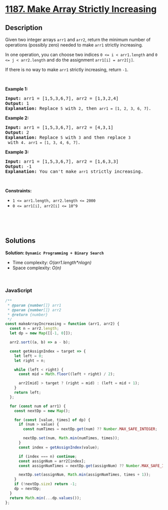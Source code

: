 # [1187. Make Array Strictly Increasing](https://leetcode.com/problems/make-array-strictly-increasing)

## Description

<div class="elfjS" data-track-load="description_content"><p>Given two integer arrays&nbsp;<code>arr1</code> and <code>arr2</code>, return the minimum number of operations (possibly zero) needed&nbsp;to make <code>arr1</code> strictly increasing.</p>

<p>In one operation, you can choose two indices&nbsp;<code>0 &lt;=&nbsp;i &lt; arr1.length</code>&nbsp;and&nbsp;<code>0 &lt;= j &lt; arr2.length</code>&nbsp;and do the assignment&nbsp;<code>arr1[i] = arr2[j]</code>.</p>

<p>If there is no way to make&nbsp;<code>arr1</code>&nbsp;strictly increasing,&nbsp;return&nbsp;<code>-1</code>.</p>

<p>&nbsp;</p>
<p><strong class="example">Example 1:</strong></p>

<pre><strong>Input:</strong> arr1 = [1,5,3,6,7], arr2 = [1,3,2,4]
<strong>Output:</strong> 1
<strong>Explanation:</strong> Replace <code>5</code> with <code>2</code>, then <code>arr1 = [1, 2, 3, 6, 7]</code>.
</pre>

<p><strong class="example">Example 2:</strong></p>

<pre><strong>Input:</strong> arr1 = [1,5,3,6,7], arr2 = [4,3,1]
<strong>Output:</strong> 2
<strong>Explanation:</strong> Replace <code>5</code> with <code>3</code> and then replace <code>3</code> with <code>4</code>. <code>arr1 = [1, 3, 4, 6, 7]</code>.
</pre>

<p><strong class="example">Example 3:</strong></p>

<pre><strong>Input:</strong> arr1 = [1,5,3,6,7], arr2 = [1,6,3,3]
<strong>Output:</strong> -1
<strong>Explanation:</strong> You can't make <code>arr1</code> strictly increasing.</pre>

<p>&nbsp;</p>
<p><strong>Constraints:</strong></p>

<ul>
	<li><code>1 &lt;= arr1.length, arr2.length &lt;= 2000</code></li>
	<li><code>0 &lt;= arr1[i], arr2[i] &lt;= 10^9</code></li>
</ul>

<p>&nbsp;</p>
</div>

<p>&nbsp;</p>

## Solutions

**Solution: `Dynamic Programming + Binary Search`**

- Time complexity: <em>O(arr1.length\*nlogn)</em>
- Space complexity: <em>O(n)</em>

<p>&nbsp;</p>

### **JavaScript**

```js
/**
 * @param {number[]} arr1
 * @param {number[]} arr2
 * @return {number}
 */
const makeArrayIncreasing = function (arr1, arr2) {
  const n = arr2.length;
  let dp = new Map([[-1, 0]]);

  arr2.sort((a, b) => a - b);

  const getAssignIndex = target => {
    let left = 0;
    let right = n;

    while (left < right) {
      const mid = Math.floor((left + right) / 2);

      arr2[mid] > target ? (right = mid) : (left = mid + 1);
    }
    return left;
  };

  for (const num of arr1) {
    const nextDp = new Map();

    for (const [value, times] of dp) {
      if (num > value) {
        const numTimes = nextDp.get(num) ?? Number.MAX_SAFE_INTEGER;

        nextDp.set(num, Math.min(numTimes, times));
      }
      const index = getAssignIndex(value);

      if (index === n) continue;
      const assignNum = arr2[index];
      const assignNumTimes = nextDp.get(assignNum) ?? Number.MAX_SAFE_INTEGER;

      nextDp.set(assignNum, Math.min(assignNumTimes, times + 1));
    }
    if (!nextDp.size) return -1;
    dp = nextDp;
  }
  return Math.min(...dp.values());
};
```
